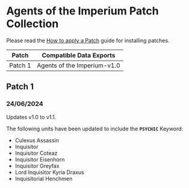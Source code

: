 # Agents of the Imperium Patch Collection
Please read the [How to apply a Patch](/PATCHES.md) guide for installing patches.

Patch | Compatible Data Exports
--- | ---
Patch 1 | Agents of the Imperium-v1.0

## Patch 1
### 24/06/2024
  Updates v1.0 to v1.1.
  
  The following units have been updated to include the **`PSYCHIC`** Keyword:
  * Culexus Assassin
  * Inquisitor
  * Inquisitor Coteaz
  * Inquisitor Eisenhorn
  * Inquisitor Greyfax
  * Lord Inquisitor Kyria Draxus
  * Inquisitorial Henchmen